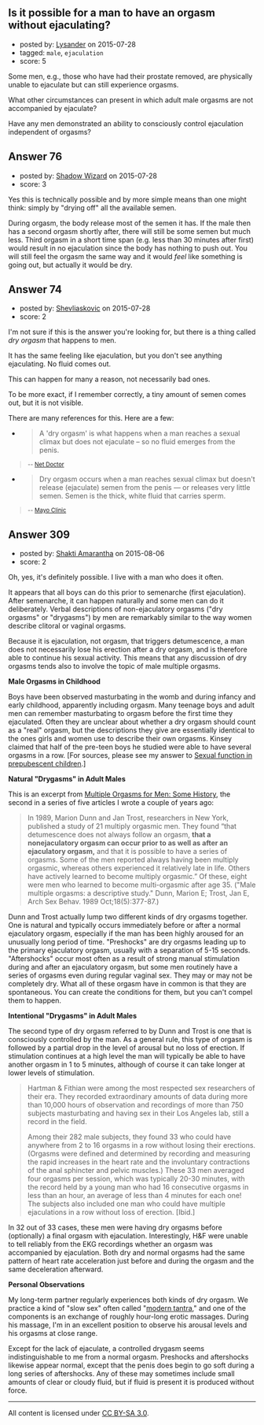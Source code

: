 ## Is it possible for a man to have an orgasm without ejaculating?

- posted by: [Lysander](https://stackexchange.com/users/405008/lysander) on 2015-07-28
- tagged: `male`, `ejaculation`
- score: 5

Some men, e.g., those who have had their prostate removed, are physically unable to ejaculate but can still experience orgasms.

What other circumstances can present in which adult male orgasms are not accompanied by ejaculate?

Have any men demonstrated an ability to consciously control ejaculation independent of orgasms?


## Answer 76

- posted by: [Shadow Wizard](https://stackexchange.com/users/201110/shadow-wizard) on 2015-07-28
- score: 3

Yes this is technically possible and by more simple means than one might think: simply by "drying off" all the available semen.

During orgasm, the body release most of the semen it has. If the male then has a second orgasm shortly after, there will still be some semen but much less. Third orgasm in a short time span (e.g. less than 30 minutes after first) would result in no ejaculation since the body has nothing to push out. You will still feel the orgasm the same way and it would *feel* like something is going out, but actually it would be dry.


## Answer 74

- posted by: [Shevliaskovic](https://stackexchange.com/users/2701794/shevliaskovic) on 2015-07-28
- score: 2

I'm not sure if this is the answer you're looking for, but there is a thing called *dry orgasm* that happens to men.

It has the same feeling like ejaculation, but you don't see anything ejaculating. No fluid comes out.

This can happen for many a reason, not necessarily bad ones.

To be more exact, if I remember correctly, a tiny amount of semen comes out, but it is not visible.

There are many references for this. Here are a few:

 - > A 'dry orgasm' is what happens when a man reaches a sexual climax but does not ejaculate – so no fluid emerges from the penis.

 ><sub>-- [Net Doctor](http://www.netdoctor.co.uk/sex-and-relationships/facts/dry-orgasms.htm)</sub>

 - > Dry orgasm occurs when a man reaches sexual climax but doesn't release (ejaculate) semen from the penis — or releases very little semen. Semen is the thick, white fluid that carries sperm.

 ><sub>-- [Mayo Clinic](http://www.mayoclinic.org/symptoms/dry-orgasm/basics/definition/sym-20050906)</sub>


## Answer 309

- posted by: [Shakti Amarantha](https://stackexchange.com/users/6557352/shakti-amarantha) on 2015-08-06
- score: 2

<p>Oh, yes, it's definitely possible. I live with a man who does it often. </p>

<p>It appears that all boys can do this prior to semenarche (first ejaculation). After semenarche, it can happen naturally and some men can do it deliberately. Verbal descriptions of non-ejaculatory orgasms ("dry orgasms" or "drygasms") by men are remarkably similar to the way women describe clitoral or vaginal orgasms.</p>

<p>Because it is ejaculation, not orgasm, that triggers detumescence, a man does not necessarily lose his erection after a dry orgasm, and is therefore able to continue his sexual activity.  This means that any discussion of dry orgasms tends also to involve the topic of male multiple orgasms.</p>

<p><strong>Male Orgasms in Childhood</strong></p>

<p>Boys have been observed masturbating in the womb and during infancy and early childhood, apparently including orgasm. Many teenage boys and adult men can remember masturbating to orgasm before the first time they ejaculated.  Often they are unclear about whether a dry orgasm should count as a "real" orgasm, but the descriptions they give are essentially identical to the ones girls and women use to describe their own orgasms.  Kinsey claimed that half of the pre-teen boys he studied were able to have several orgasms in a row.  [For sources, please see my answer to <a href="http://sexuality.stackexchange.com/questions/254/sexual-function-in-prepubescent-children/275#275">Sexual function in prepubescent children</a>.]</p>

<p><strong>Natural "Drygasms" in Adult Males</strong></p>

<p>This is an excerpt from <a href="http://moderntantra.blogspot.com/2013/11/multiple-orgasms-for-men-some-history.html" rel="nofollow">Multiple Orgasms for Men: Some History</a>, the second in a series of five articles I wrote a couple of years ago:</p>

<blockquote>
  <p>In 1989, Marion Dunn and Jan Trost, researchers in New York, published
  a study of 21 multiply orgasmic men. They found “that detumescence
  does not always follow an orgasm, <strong>that a nonejaculatory orgasm can
  occur prior to as well as after an ejaculatory orgasm,</strong> and that it is
  possible to have a series of orgasms. Some of the men reported always
  having been multiply orgasmic, whereas others experienced it
  relatively late in life. Others have actively learned to become
  multiply orgasmic.” Of these, eight were men who learned to become
  multi-orgasmic after age 35. ("Male multiple orgasms: a descriptive
  study." Dunn, Marion E; Trost, Jan E, Arch Sex Behav. 1989
  Oct;18(5):377-87.)</p>
</blockquote>

<p>Dunn and Trost actually lump two different kinds of dry orgasms together.  One is natural and typically occurs immediately before or after a normal ejaculatory orgasm, especially if the man has been highly aroused for an unusually long period of time. "Preshocks" are dry orgasms leading up to the primary ejaculatory orgasm, usually with a separation of 5-15 seconds. "Aftershocks" occur most often as a result of strong manual stimulation during and after an ejaculatory orgasm, but some men routinely have a series of orgasms even during regular vaginal sex. They may or may not be completely dry. What all of these orgasm have in common is that they are spontaneous. You can create the conditions for them, but you can't compel them to happen.</p>

<p><strong>Intentional "Drygasms" in Adult Males</strong></p>

<p>The second type of dry orgasm referred to by Dunn and Trost is one that is consciously controlled by the man. As a general rule, this type of orgasm is followed by a partial drop in the level of arousal but no loss of erection.  If stimulation continues at a high level the man will typically be able to have another orgasm in 1 to 5 minutes, although of course it can take longer at lower levels of stimulation.</p>

<blockquote>
  <p>Hartman &amp; Fithian were among the most respected sex researchers of
  their era. They recorded extraordinary amounts of data during more
  than 10,000 hours of observation and recordings of more than 750
  subjects masturbating and having sex in their Los Angeles lab, still a
  record in the field.</p>
  
  <p>Among their 282 male subjects, they found 33 who could have anywhere
  from 2 to 16 orgasms in a row without losing their erections. (Orgasms
  were defined and determined by recording and measuring the rapid
  increases in the heart rate and the involuntary contractions of the
  anal sphincter and pelvic muscles.) These 33 men averaged four orgasms
  per session, which was typically 20-30 minutes, with the record held
  by a young man who had 16 consecutive orgasms in less than an hour, an
  average of less than 4 minutes for each one! The subjects also
  included one man who could have multiple ejaculations in a row without
  loss of erection. [Ibid.]</p>
</blockquote>

<p>In 32 out of 33 cases, these men were having dry orgasms before (optionally) a final orgasm with ejaculation. Interestingly, H&amp;F were unable to tell reliably from the EKG recordings whether an orgasm was accompanied by ejaculation.  Both dry and normal orgasms had the same pattern of heart rate acceleration just before and during the orgasm and the same deceleration afterward.</p>

<p><strong>Personal Observations</strong></p>

<p>My long-term partner regularly experiences both kinds of dry orgasm.  We practice a kind of "slow sex" often called "<a href="http://moderntantra.blogspot.com/2013/09/welcome-to-extraordinary-passion.html" rel="nofollow">modern tantra</a>," and one of the components is an exchange of roughly hour-long erotic massages. During his massage, I'm in an excellent position to observe his arousal levels and his orgasms at close range.</p>

<p>Except for the lack of ejaculate, a controlled drygasm seems indistinguishable to me from a normal orgasm. Preshocks and aftershocks likewise appear normal, except that the penis does begin to go soft during a long series of aftershocks.  Any of these may sometimes include small amounts of clear or cloudy fluid, but if fluid is present it is produced without force.</p>




---

All content is licensed under [CC BY-SA 3.0](https://creativecommons.org/licenses/by-sa/3.0/).

